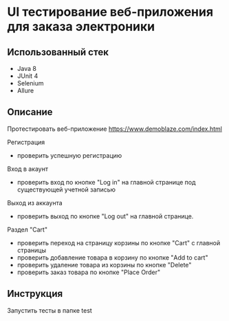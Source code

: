 # UI тестирование веб-приложения для заказа электроники

## **Использованный стек**
* Java 8
* JUnit 4
* Selenium
* Allure

## Описание

Протестировать веб-приложение https://www.demoblaze.com/index.html

Регистрация
- проверить успешную регистрацию

Вход в акаунт
- проверить вход по кнопке "Log in" на главной странице под существующей учетной записью

Выход из аккаунта
- проверить выход по кнопке "Log out" на главной странице.

Раздел "Cart"
- проверить переход на страницу корзины по кнопке "Cart" с главной страницы
- проверить добавление товара в корзину по кнопке "Add to cart"
- проверить удаление товара из корзины по кнопке "Delete" 
- проверить заказ товара по кнопке "Place Order"

## Инструкция

Запустить тесты в папке test